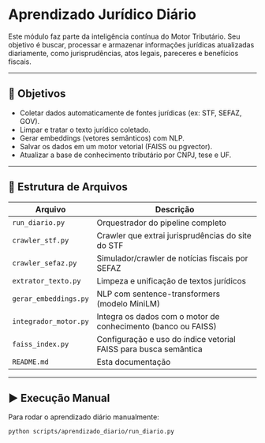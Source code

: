# Aprendizado Jurídico Diário

Este módulo faz parte da inteligência contínua do Motor Tributário. Seu objetivo é buscar, processar e armazenar informações jurídicas atualizadas diariamente, como jurisprudências, atos legais, pareceres e benefícios fiscais.

---

## 📌 Objetivos

- Coletar dados automaticamente de fontes jurídicas (ex: STF, SEFAZ, GOV).
- Limpar e tratar o texto jurídico coletado.
- Gerar embeddings (vetores semânticos) com NLP.
- Salvar os dados em um motor vetorial (FAISS ou pgvector).
- Atualizar a base de conhecimento tributário por CNPJ, tese e UF.

---

## 📁 Estrutura de Arquivos

| Arquivo                      | Descrição                                                                 |
|-----------------------------|---------------------------------------------------------------------------|
| `run_diario.py`             | Orquestrador do pipeline completo                                         |
| `crawler_stf.py`            | Crawler que extrai jurisprudências do site do STF                         |
| `crawler_sefaz.py`          | Simulador/crawler de notícias fiscais por SEFAZ                           |
| `extrator_texto.py`         | Limpeza e unificação de textos jurídicos                                  |
| `gerar_embeddings.py`       | NLP com sentence-transformers (modelo MiniLM)                             |
| `integrador_motor.py`       | Integra os dados com o motor de conhecimento (banco ou FAISS)             |
| `faiss_index.py`            | Configuração e uso do índice vetorial FAISS para busca semântica          |
| `README.md`                 | Esta documentação                                                         |

---

## ▶️ Execução Manual

Para rodar o aprendizado diário manualmente:

```bash
python scripts/aprendizado_diario/run_diario.py



